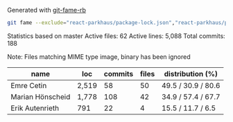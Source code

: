 Generated with [git-fame-rb](https://github.com/oleander/git-fame-rb)

```bash
git fame --exclude="react-parkhaus/package-lock.json","react-parkhaus/public/js/parkhaus-10.5.0.js","src/main/webapp/*",".idea/*" --branch=master                                                                                                                      
```

Statistics based on master
Active files: 62
Active lines: 5,088
Total commits: 188

Note: Files matching MIME type image, binary has been ignored

| name             | loc   | commits | files | distribution (%)   |
|------------------|-------|---------|-------|--------------------|
| Emre Cetin       | 2,519 | 58      | 50    | 49.5 / 30.9 / 80.6 |
| Marian Hönscheid | 1,778 | 108     | 42    | 34.9 / 57.4 / 67.7 |
| Erik Autenrieth  | 791   | 22      | 4     | 15.5 / 11.7 /  6.5 |
